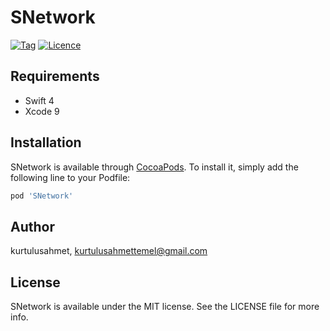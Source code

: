 # SNetwork
[![Tag](https://img.shields.io/github/tag/kurtulusahmet/SNetwork.svg)](https://github.com/kurtulusahmet/SNetwork)
[![Licence](https://img.shields.io/cocoapods/l/kurtulusahmet/SNetwork.svg)](https://github.com/kurtulusahmet/SNetwork)

## Requirements
- Swift 4
- Xcode 9

## Installation

SNetwork is available through [CocoaPods](http://cocoapods.org). To install
it, simply add the following line to your Podfile:

```ruby
pod 'SNetwork'
```

## Author

kurtulusahmet, kurtulusahmettemel@gmail.com

## License

SNetwork is available under the MIT license. See the LICENSE file for more info.
